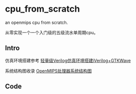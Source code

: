 # cpu_from_scratch
an openmips cpu from scratch.

从零实现一个一个入门级的五级流水单周期cpu。

## Intro
仿真环境搭建参考 [轻量级Verilog仿真环境搭建iVerilog+GTKWave](https://zonepg.github.io/posts/programming/2021-03-25-iverilog-gtkwave/)

系统结构图收录 [OpenMIPS处理器系统结构图](https://zonepg.github.io/posts/programming/2021-04-13-cpu-from-scratch/)

## Code